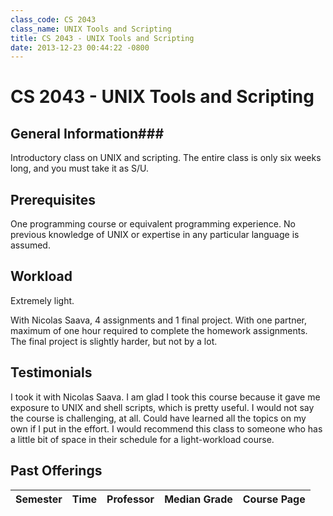 ```yaml
---
class_code: CS 2043
class_name: UNIX Tools and Scripting
title: CS 2043 - UNIX Tools and Scripting
date: 2013-12-23 00:44:22 -0800
---
```

# CS 2043 - UNIX Tools and Scripting

## General Information###
Introductory class on UNIX and scripting. The entire class is only six weeks long, and you must take it as S/U. 

## Prerequisites
One programming course or equivalent programming experience. No previous knowledge of UNIX or expertise in any particular language is assumed.

## Workload
Extremely light. 

With Nicolas Saava, 4 assignments and 1 final project. With one partner, maximum of one hour required to complete the homework assignments. The final project is slightly harder, but not by a lot.

## Testimonials
I took it with Nicolas Saava. I am glad I took this course because it gave me exposure to UNIX and shell scripts, which is pretty useful. I would not say the course is challenging, at all. Could have learned all the topics on my own if I put in the effort. I would recommend this class to someone who has a little bit of space in their schedule for a light-workload course.

## Past Offerings
| Semester | Time | Professor | Median Grade | Course Page | 
| --- | --- | --- | --- | --- |
